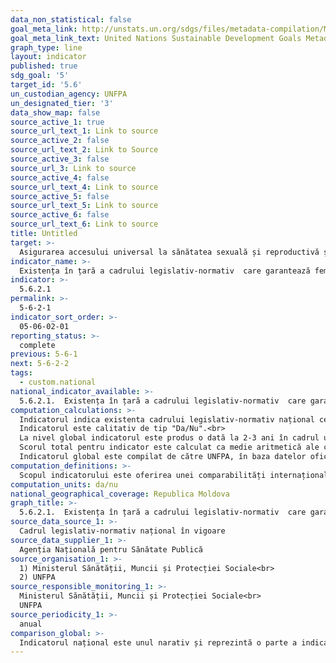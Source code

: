 ```yaml
---
data_non_statistical: false
goal_meta_link: http://unstats.un.org/sdgs/files/metadata-compilation/Metadata-Goal-5.pdf
goal_meta_link_text: United Nations Sustainable Development Goals Metadata (pdf 634kB)
graph_type: line
layout: indicator
published: true
sdg_goal: '5'
target_id: '5.6'
un_custodian_agency: UNFPA
un_designated_tier: '3'
data_show_map: false
source_active_1: true
source_url_text_1: Link to source
source_active_2: false
source_url_text_2: Link to Source
source_active_3: false
source_url_3: Link to source
source_active_4: false
source_url_text_4: Link to source
source_active_5: false
source_url_text_5: Link to source
source_active_6: false
source_url_text_6: Link to source
title: Untitled
target: >-
  Asigurarea accesului universal la sănătatea sexuală și reproductivă și a drepturilor reproductive, în conformitate cu prevederile Programului de acțiuni al Conferinței Internaționale pentru Populație și Dezvoltare și ale Platformei de acțiune de la Beijing și a documentelor finale ale conferințelor de revizuire ale acestora
indicator_name: >-
  Existența în țară a cadrului legislativ-normativ  care garantează femeilor și bărbaților în vârstă de 15-49 ani accesul la sănătatea sexuală și reproductivă, informare și educare
indicator: >-
  5.6.2.1
permalink: >-
  5-6-2-1
indicator_sort_order: >-
  05-06-02-01
reporting_status: >-
  complete
previous: 5-6-1
next: 5-6-2-2
tags:
  - custom.national
national_indicator_available: >-
  5.6.2.1.  Existența în țară a cadrului legislativ-normativ  care garantează femeilor și bărbaților în vârstă de 15-49 ani accesul la sănătatea sexuală și reproductivă, informare și educare
computation_calculations: >-
  Indicatorul indica existenta cadrului legislativ-normativ național ce garantează  femeilor și bărbaților în vârstă de 15-49 ani accesul la serviciile din cadrul a 4 domenii tematice:(i) Servicii de ocrotire a maternității; (ii) Contracepția și planificarea familială; (iii) Informarea și educarea comprehensivă; (iv) Sănătatea sexuală și bunăstarea. <br> 
  Indicatorul este calitativ de tip "Da/Nu".<br> 
  La nivel global indicatorul este produs o dată la 2-3 ani în cadrul unei cercetări bazate pe un chestionar administrat electronic,  și măsoară drepturile legale specifice și barierele care vizează 13 componente din cadrul  a 4 domenii tematice:(i) Servicii de ocrotire a maternității; (ii) Contracepția și planificarea familială; (iii) Informarea și educarea comprehensivă; (iv) Sănătatea sexuală și bunăstarea. Cele 13 componente sunt plasate pe aceeași scală, cu un scor de la 0% la 100% . Fiecare component este calculat separat și ponderată în mod egal. Scorul pentru fiecare component este calculat în modul următor: ((Numărul de drepturi existente/Numărul total de drepturi) - (Numărul total de bariere existente/Numărul total de bariere))*100<br> 
  Scorul total pentru indicator este calculat ca medie aritmetică ale celor 13 scoruri componente. În mod similar este calculat și scorul pentru fiecare domeniu tematic, adică ca medie aritmetică a scorurilor componentelor sale constitutive.<br> 
  Indicatorul global este compilat de către UNFPA, în baza datelor oficiilor UNFPA de țară care coordonează realizarea cercetării  și procesului de validare a datelor.
computation_definitions: >-
  Scopul indicatorului este oferirea unei comparabilități internaționale în conformitate cu Programul de Acțiuni al Conferinței privind Populația și Dezvoltarea din anul 1994, Planului de acțiuni al Platformei de la Beijing, și standardelor internaționale ale drepturilor omului în implementare. Indicatorul încearcă mă aprecieze măsura în care țara deține setul de actele legislative și normative care garantează accesul deplin și egal al femeilor și bărbaților în vârstă de 15 ani și peste la serviciile de sănătate reproductivă, informare și educație. Acesta reprezintă un scor pe o scală de la 0 la 100 (cadrul legislativ și normativ național care garantează acces deplin și egal), indicând astfel statutul țării și progresul în existența acestor cadre legislative și normative, nu și a gradului de implementare a acestora.
computation_units: da/nu
national_geographical_coverage: Republica Moldova
graph_title: >-
  5.6.2.1.  Existența în țară a cadrului legislativ-normativ  care garantează femeilor și bărbaților în vârstă de 15-49 ani accesul la sănătatea sexuală și reproductivă, informare și educare
source_data_source_1: >-
  Cadrul legislativ-normativ național în vigoare
source_data_supplier_1: >-
  Agenția Națională pentru Sănătate Publică
source_organisation_1: >-
  1) Ministerul Sănătății, Muncii și Protecției Sociale<br> 
  2) UNFPA
source_responsible_monitoring_1: >-
  Ministerul Sănătății, Muncii și Protecției Sociale<br> 
  UNFPA
source_periodicity_1: >-
  anual
comparison_global: >-
  Indicatorul național este unul narativ și reprezintă o parte a indicatorului global care este calculat ca scor.
---
```

